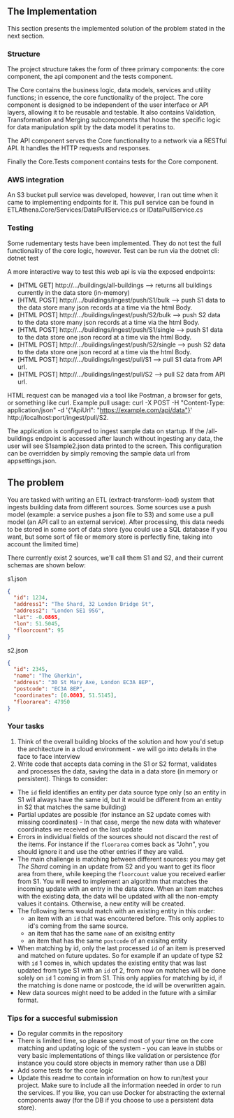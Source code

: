 ## The Implementation ##

This section presents the implemented solution of the problem stated in the next section.

### Structure ###

The project structure takes the form of three primary components: the core component, the api component and the tests component.

The Core contains the business logic, data models, services and utility functions; in essence, the core functionality of the project. The core component is designed to be independent of the user interface or API layers, allowing it to be reusable and testable. It also contains Validation, Transformation and Merging subcomponents that house the specific logic for data manipulation split by the data model it peratins to.

The API component serves the Core functionality to a network via a RESTful API. It handles the HTTP requests and responses.

Finally the Core.Tests component contains tests for the Core component.

### AWS integration ###

An S3 bucket pull service was developed, however, I ran out time when it came to implementing endpoints for it.
This pull service can be found in ETLAthena.Core/Services/DataPullService.cs or IDataPullService.cs

### Testing ###

Some rudementary tests have been implemented. They do not test the full functionality of the core logic, however.
Test can be run via the dotnet cli:
dotnet test

A more interactive way to test this web api is via the exposed endpoints:

- [HTML GET] http://.../buildings/all-buildings          --> returns all buildings currently in the data store (in-memory)
- [HTML POST] http://.../buildings/ingest/push/S1/bulk   --> push S1 data to the data store many json records at a time via the html Body.
- [HTML POST] http://.../buildings/ingest/push/S2/bulk   --> push S2 data to the data store many json records at a time via the html Body.
- [HTML POST] http://.../buildings/ingest/push/S1/single --> push S1 data to the data store one json record at a time via the html Body.
- [HTML POST] http://.../buildings/ingest/push/S2/single --> push S2 data to the data store one json record at a time via the html Body.
- [HTML POST] http://.../buildings/ingest/pull/S1        --> pull S1 data from API url.
- [HTML POST] http://.../buildings/ingest/pull/S2        --> pull S2 data from API url.

HTML request can be managed via a tool like Postman, a browser for gets, or something like curl.
Example pull usage: 
curl -X POST -H "Content-Type: application/json" -d '{"ApiUrl": "https://example.com/api/data"}' http://localhost:port/ingest/pull/S2.


The application is configured to ingest sample data on startup. If the /all-buildings endpoint is accessed after launch without ingesting any data,
the user will see S1sample2.json data printed to the screen. This configuration can be overridden by simply removing the sample data url from appsettings.json.


## The problem ##

You are tasked with writing an ETL (extract-transform-load) system that ingests building data from different sources. Some sources use a push model (example: a service pushes a json file to S3) and some use a pull model (an API call to an external service). After processing, this data needs to be stored in some sort of data store (you could use a SQL database if you want, but some sort of file or memory store is perfectly fine, taking into account the limited time)

There currently exist 2 sources, we'll call them S1 and S2, and their current schemas are shown below: 

s1.json
```json
{
  "id": 1234,
  "address1": "The Shard, 32 London Bridge St",
  "address2": "London SE1 9SG",
  "lat": -0.0865,
  "lon": 51.5045,
  "floorcount": 95
}
```
s2.json
```json
{
  "id": 2345,
  "name": "The Gherkin",
  "address": "30 St Mary Axe, London EC3A 8EP",
  "postcode": "EC3A 8EP",
  "coordinates": [0.0803, 51.5145],
  "floorarea": 47950
}
```

### Your tasks ###

1. Think of the overall building blocks of the solution and how you'd setup the architecture in a cloud environment - we will go into details in the face to face interview
2. Write code that accepts data coming in the S1 or S2 format, validates and processes the data, saving the data in a data store (in memory or persistent). Things to consider:

* The ```id``` field identifies an entity per data source type only (so an entity in S1 will always have the same id, but it would be different from an entity in S2 that matches the same building) 
* Partial updates are possible (for instance an S2 update comes with missing coordinates) - In that case, merge the new data with whatever coordinates we received on the last update
* Errors in individual fields of the sources should not discard the rest of the items. For instance if the ```floorarea``` comes back as "John", you should ignore it and use the other entries if they are valid.
* The main challenge is matching between different sources: you may get *The Shard* coming in an update from S2 and you want to get its floor area from there, while keeping the ```floorcount``` value you received earlier from S1. You will need to implement an algorithm that matches the incoming update with an entry in the data store. When an item matches with the existing data, the data will be updated with all the non-empty values it contains. Otherwise, a new entity will be created. 
* The following items would match with an existing entity in this order:
    * an item with an ```id``` that was encountered before. This only applies to id's coming from the same source.
    * an item that has the same ```name``` of an exisitng entity
    * an item that has the same ```postcode``` of an exisitng entity
* When matching by id, only the last processed ```id``` of an item is preserved and matched on future updates. So for example if an update of type S2 with ```id``` 1 comes in, which updates the existing entity that was last updated from type S1 with an ```id``` of 2, from now on matches will be done solely on ```id``` 1 coming in from S1. This only applies for matching by id, if the matching is done name or postcode, the id will be overwritten again.
* New data sources might need to be added in the future with a similar format.

### Tips for a succesful submission ###

* Do regular commits in the repository
* There is limited time, so please spend most of your time on the core matching and updating logic of the system - you can leave in stubbs or very basic implementations of things like validation or persistence (for instance you could store objects in memory rather than use a DB)
* Add some tests for the core logic
* Update this readme to contain information on how to run/test your project. Make sure to include all the information needed in order to run the services. If you like, you can use Docker for abstracting the external components away (for the DB if you choose to use a persistent data store). 

